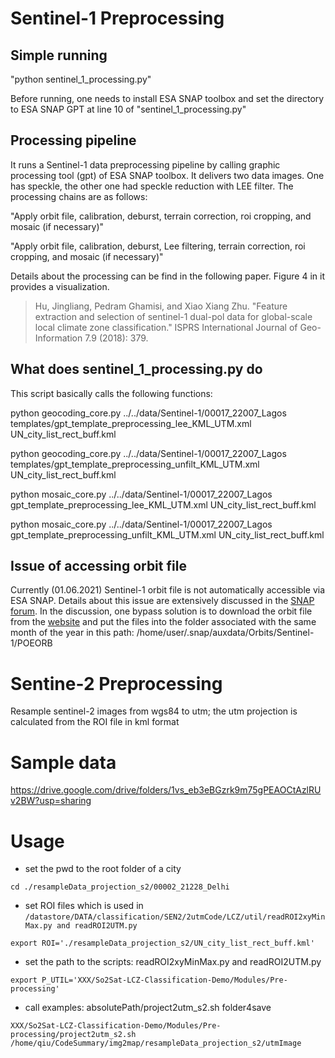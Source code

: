 # Sentinel-1 Preprocessing
## Simple running
"python sentinel_1_processing.py" 

Before running, one needs to install ESA SNAP toolbox and set the directory to ESA SNAP GPT at line 10 of "sentinel_1_processing.py"

## Processing pipeline
It runs a Sentinel-1 data preprocessing pipeline by calling graphic processing tool (gpt) of ESA SNAP toolbox. It delivers two data images. One has speckle, the other one had speckle reduction with LEE filter. The processing chains are as follows:

"Apply orbit file, calibration, deburst, terrain correction, roi cropping, and mosaic (if necessary)"

"Apply orbit file, calibration, deburst, Lee filtering, terrain correction, roi cropping, and mosaic (if necessary)"

Details about the processing can be find in the following paper. Figure 4 in it provides a visualization.

> Hu, Jingliang, Pedram Ghamisi, and Xiao Xiang Zhu. "Feature extraction and selection of sentinel-1 dual-pol data for global-scale local climate zone classification." ISPRS International Journal of Geo-Information 7.9 (2018): 379.

## What does sentinel_1_processing.py do
This script basically calls the following functions:

python geocoding_core.py ../../data/Sentinel-1/00017_22007_Lagos templates/gpt_template_preprocessing_lee_KML_UTM.xml UN_city_list_rect_buff.kml

python geocoding_core.py ../../data/Sentinel-1/00017_22007_Lagos templates/gpt_template_preprocessing_unfilt_KML_UTM.xml  UN_city_list_rect_buff.kml 

python mosaic_core.py ../../data/Sentinel-1/00017_22007_Lagos gpt_template_preprocessing_lee_KML_UTM.xml UN_city_list_rect_buff.kml

python mosaic_core.py ../../data/Sentinel-1/00017_22007_Lagos gpt_template_preprocessing_unfilt_KML_UTM.xml UN_city_list_rect_buff.kml

## Issue of accessing orbit file
Currently (01.06.2021) Sentinel-1 orbit file is not automatically accessible via ESA SNAP. Details about this issue are extensively discussed in the [SNAP forum](https://forum.step.esa.int/t/orbit-file-timeout-march-2021/28621/178). In the discussion, one bypass solution is to download the orbit file from the [website](https://scihub.copernicus.eu/gnss/#/home) and put the files into the folder associated with the same month of the year in this path: /home/user/.snap/auxdata/Orbits/Sentinel-1/POEORB


# Sentine-2 Preprocessing
Resample sentinel-2 images from wgs84 to utm;
the utm projection is calculated from the ROI file in kml format
# Sample data
https://drive.google.com/drive/folders/1vs_eb3eBGzrk9m75gPEAOCtAzlRUv2BW?usp=sharing

# Usage
- set the pwd to the root folder of a city

`cd ./resampleData_projection_s2/00002_21228_Delhi`

- set ROI files which is used in `/datastore/DATA/classification/SEN2/2utmCode/LCZ/util/readROI2xyMinMax.py and readROI2UTM.py`

`export ROI='./resampleData_projection_s2/UN_city_list_rect_buff.kml'`

- set the path to the scripts: readROI2xyMinMax.py and readROI2UTM.py

`export P_UTIL='XXX/So2Sat-LCZ-Classification-Demo/Modules/Pre-processing'`

- call examples: absolutePath/project2utm_s2.sh folder4save

`XXX/So2Sat-LCZ-Classification-Demo/Modules/Pre-processing/project2utm_s2.sh /home/qiu/CodeSummary/img2map/resampleData_projection_s2/utmImage`
